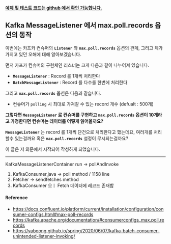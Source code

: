 #### [**예제 및 테스트 코드는 github 에서 확인 가능합니다.**](https://github.com/limwoobin/blog-code-example/tree/master/kafka-record-example)

## Kafka MessageListener 에서 max.poll.records 옵션의 동작

이번에는 카프카 컨슈머의 __`Listener`__ 와 __`max.poll.records`__ 옵션의 관계, 그리고 제가 가지고 있던 오해에 대해 알아보겠습니다.

먼저 카프카 컨슈머의 구현체인 리스너는 크게 다음과 같이 나누어져 있습니다.
- __`MessageListener`__ : Record 를 1개씩 처리한다
- __`BatchMessageListener`__ : Record 를 다수를 한번에 처리한다

그리고 __`max.poll.records`__ 옵션은 다음과 같습니다.
- 컨슈머가 `polling` 시 최대로 가져갈 수 있는 record 개수 (defualt : 500개)


__그렇다면 `MessageListener` 로 컨슈머를 구현하고 `max.poll.records` 옵션이 10개라고 가정한다면 컨슈머는 데이터를 어떻게 읽어올까요?__  

__`MessageListener`__ 는 record 를 1개씩 단건으로 처리한다고 했는데요, 여러개를 처리할수 있는걸까요 혹은 __`max.poll.records`__ 설정이 무시되는걸까요?

이 글은 저 의문에서 시작되어 작성하게 되었습니다.

<hr>

KafkaMessageListenerContainer run -> pollAndInvoke

1. KafkaConsumer.java -> poll method / 1158 line
2. Fetcher -> sendfetches method
3. KafkaConsumer 으ㅣ Fetch 데이터에 레코드 존재함

#### __Reference__

- https://docs.confluent.io/platform/current/installation/configuration/consumer-configs.html#max-poll-records
- https://kafka.apache.org/documentation/#consumerconfigs_max.poll.records
- https://yaboong.github.io/spring/2020/06/07/kafka-batch-consumer-unintended-listener-invoking/